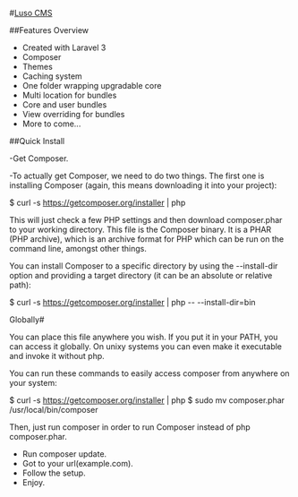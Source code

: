 #[Luso CMS](http://lusocms.org) 


##Features Overview

- Created with Laravel 3
- Composer
- Themes
- Caching system
- One folder wrapping upgradable core
- Multi location for bundles
- Core and user bundles
- View overriding for bundles
- More to come...

##Quick Install

-Get Composer.

-To actually get Composer, we need to do two things. The first one is installing Composer (again, this means downloading it into your project):

$ curl -s https://getcomposer.org/installer | php

This will just check a few PHP settings and then download composer.phar to your working directory. This file is the Composer binary. It is a PHAR (PHP archive), which is an archive format for PHP which can be run on the command line, amongst other things.

You can install Composer to a specific directory by using the --install-dir option and providing a target directory (it can be an absolute or relative path):

$ curl -s https://getcomposer.org/installer | php -- --install-dir=bin

Globally#

You can place this file anywhere you wish. If you put it in your PATH, you can access it globally. On unixy systems you can even make it executable and invoke it without php.

You can run these commands to easily access composer from anywhere on your system:

$ curl -s https://getcomposer.org/installer | php
$ sudo mv composer.phar /usr/local/bin/composer

Then, just run composer in order to run Composer instead of php composer.phar.

- Run composer update.
- Got to your url(example.com).
- Follow the setup.
- Enjoy.
